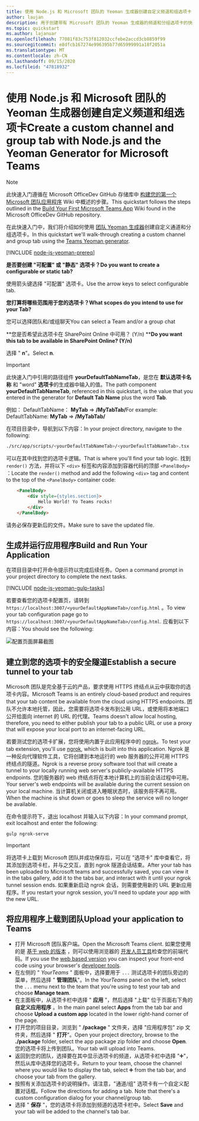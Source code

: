 ```yaml
---
title: 使用 Node.js 和 Microsoft 团队的 Yeoman 生成器创建自定义频道和组选项卡
author: laujan
description: 用于创建带有 Microsoft 团队的 Yeoman 生成器的频道和分组选项卡的快速入门指南。
ms.topic: quickstart
ms.author: lajanuar
ms.openlocfilehash: 77081f83c753f812032ccfebe2accd3cb8859f99
ms.sourcegitcommit: e8dfcb167274e996395b77d65999991a18f2051a
ms.translationtype: MT
ms.contentlocale: zh-CN
ms.lasthandoff: 09/15/2020
ms.locfileid: "47818932"
---
```

# <a name="create-a-custom-channel-and-group-tab-with-nodejs-and-the-yeoman-generator-for-microsoft-teams"></a><span data-ttu-id="79d24-103">使用 Node.js 和 Microsoft 团队的 Yeoman 生成器创建自定义频道和组选项卡</span><span class="sxs-lookup"><span data-stu-id="79d24-103">Create a custom channel and group tab with Node.js and the Yeoman Generator for Microsoft Teams</span></span>

>[!NOTE]
><span data-ttu-id="79d24-104">此快速入门遵循在 Microsoft OfficeDev GitHub 存储库中 [构建您的第一个 Microsoft 团队应用程序](https://github.com/OfficeDev/generator-teams/wiki/Build-Your-First-Microsoft-Teams-App) Wiki 中概述的步骤。</span><span class="sxs-lookup"><span data-stu-id="79d24-104">This quickstart follows the steps outlined in the [Build Your First Microsoft Teams App](https://github.com/OfficeDev/generator-teams/wiki/Build-Your-First-Microsoft-Teams-App) Wiki found in the Microsoft OfficeDev GitHub repository.</span></span>

<span data-ttu-id="79d24-105">在此快速入门中，我们将介绍如何使用 [团队 Yeoman 生成器](https://github.com/OfficeDev/generator-teams/)创建自定义通道和分组选项卡。</span><span class="sxs-lookup"><span data-stu-id="79d24-105">In this quickstart we'll walk-through creating a custom channel and group tab using the [Teams Yeoman generator](https://github.com/OfficeDev/generator-teams/).</span></span>

[!INCLUDE [node-js-yeoman-prereq](~/includes/tabs/node-js-yeoman-prereq.md)]

<span data-ttu-id="79d24-106">**是否要创建 "可配置" 或 "静态" 选项卡？**</span><span class="sxs-lookup"><span data-stu-id="79d24-106">**Do you want to create a configurable or static tab?**</span></span>

<span data-ttu-id="79d24-107">使用箭头键选择 "可配置" 选项卡。</span><span class="sxs-lookup"><span data-stu-id="79d24-107">Use the arrow keys to select configurable tab.</span></span>

<span data-ttu-id="79d24-108">**您打算将哪些范围用于您的选项卡？**</span><span class="sxs-lookup"><span data-stu-id="79d24-108">**What scopes do you intend to use for your Tab?**</span></span>

<span data-ttu-id="79d24-109">您可以选择团队和/或组聊天</span><span class="sxs-lookup"><span data-stu-id="79d24-109">You can select a Team and/or a group chat</span></span>

<span data-ttu-id="79d24-110">\*\*您是否希望此选项卡在 SharePoint Online 中可用？ (Y/n) \*\*</span><span class="sxs-lookup"><span data-stu-id="79d24-110">**Do you want this tab to be available in SharePoint Online? (Y/n)**</span></span> 

<span data-ttu-id="79d24-111">选择 " **n**"。</span><span class="sxs-lookup"><span data-stu-id="79d24-111">Select **n**.</span></span>

>[!IMPORTANT]
><span data-ttu-id="79d24-112">此快速入门中引用的路径组件 **yourDefaultTabNameTab**，是您在 **默认选项卡名称** 和 "word" **选项卡**的生成器中输入的值。</span><span class="sxs-lookup"><span data-stu-id="79d24-112">The path component **yourDefaultTabNameTab**, referenced in this quickstart, is the value that you entered in the generator for **Default Tab Name** plus the word **Tab**.</span></span>
>
><span data-ttu-id="79d24-113">例如： DefaultTabName： **MyTab**  =>  **/MyTabTab/**</span><span class="sxs-lookup"><span data-stu-id="79d24-113">For example: DefaultTabName: **MyTab** => **/MyTabTab/**</span></span>

<span data-ttu-id="79d24-114">在项目目录中，导航到以下内容：</span><span class="sxs-lookup"><span data-stu-id="79d24-114">In your project directory, navigate to the following:</span></span>

```bash
./src/app/scripts/<yourDefaultTabNameTab>/<yourDefaultTabNameTab>.tsx
```

<span data-ttu-id="79d24-115">可以在其中找到您的选项卡逻辑。</span><span class="sxs-lookup"><span data-stu-id="79d24-115">That is where you'll find your tab logic.</span></span> <span data-ttu-id="79d24-116">找到 `render()` 方法，并将以下 `<div>` 标签和内容添加到容器代码的顶部 `<PanelBody>` ：</span><span class="sxs-lookup"><span data-stu-id="79d24-116">Locate the `render()` method and add the following `<div>` tag and content to the top of the `<PanelBody>` container code:</span></span>

```html
    <PanelBody>
        <div style={styles.section}>
            Hello World! Yo Teams rocks!
        </div>
    </PanelBody>
```

<span data-ttu-id="79d24-117">请务必保存更新后的文件。</span><span class="sxs-lookup"><span data-stu-id="79d24-117">Make sure to save the updated file.</span></span>

## <a name="build-and-run-your-application"></a><span data-ttu-id="79d24-118">生成并运行应用程序</span><span class="sxs-lookup"><span data-stu-id="79d24-118">Build and Run Your Application</span></span>

<span data-ttu-id="79d24-119">在项目目录中打开命令提示符以完成后续任务。</span><span class="sxs-lookup"><span data-stu-id="79d24-119">Open a command prompt in your project directory to complete the next tasks.</span></span>

[!INCLUDE [node-js-yeoman-gulp-tasks](~/includes/tabs/node-js-yeoman-gulp-tasks.md)]

<span data-ttu-id="79d24-120">若要查看您的选项卡配置页，请转到 `https://localhost:3007/<yourDefaultAppNameTab>/config.html` 。</span><span class="sxs-lookup"><span data-stu-id="79d24-120">To view your tab configuration page go to `https://localhost:3007/<yourDefaultAppNameTab>/config.html`.</span></span> <span data-ttu-id="79d24-121">应看到以下内容：</span><span class="sxs-lookup"><span data-stu-id="79d24-121">You should see the following:</span></span>

![配置页面屏幕截图](~/assets/images/tab-images/configurationPage.png)

## <a name="establish-a-secure-tunnel-to-your-tab"></a><span data-ttu-id="79d24-123">建立到您的选项卡的安全隧道</span><span class="sxs-lookup"><span data-stu-id="79d24-123">Establish a secure tunnel to your tab</span></span>

<span data-ttu-id="79d24-124">Microsoft 团队是完全基于云的产品，要求使用 HTTPS 终结点从云中获取你的选项卡内容。</span><span class="sxs-lookup"><span data-stu-id="79d24-124">Microsoft Teams is an entirely cloud-based product and requires that your tab content be available from the cloud using HTTPS endpoints.</span></span> <span data-ttu-id="79d24-125">团队不允许本地托管，因此，您需要将选项卡发布到公用 URL，或使用将本地端口公开给面向 internet 的 URL 的代理。</span><span class="sxs-lookup"><span data-stu-id="79d24-125">Teams doesn't allow local hosting, therefore, you need to either publish your tab to a public URL or use a proxy that will expose your local port to an internet-facing URL.</span></span>

<span data-ttu-id="79d24-126">若要测试您的选项卡扩展，您将使用内置于此应用程序中的 [ngrok](https://ngrok.com/docs)。</span><span class="sxs-lookup"><span data-stu-id="79d24-126">To test your tab extension, you'll use [ngrok](https://ngrok.com/docs), which is built into this application.</span></span> <span data-ttu-id="79d24-127">Ngrok 是一种反向代理软件工具，它将创建到本地运行的 web 服务器的公开可用 HTTPS 终结点的隧道。</span><span class="sxs-lookup"><span data-stu-id="79d24-127">Ngrok is a reverse proxy software tool that will create a tunnel to your locally running web server's publicly-available HTTPS endpoints.</span></span> <span data-ttu-id="79d24-128">您的服务器的 web 终结点将在本地计算机上的当前会话过程中可用。</span><span class="sxs-lookup"><span data-stu-id="79d24-128">Your server's web endpoints will be available during the current session on your local machine.</span></span> <span data-ttu-id="79d24-129">当计算机关闭或进入睡眠状态时，该服务将不再可用。</span><span class="sxs-lookup"><span data-stu-id="79d24-129">When the machine is shut down or goes to sleep the service will no longer be available.</span></span>

<span data-ttu-id="79d24-130">在命令提示符下，退出 localhost 并输入以下内容：</span><span class="sxs-lookup"><span data-stu-id="79d24-130">In your command prompt, exit localhost and enter the following:</span></span>

```bash
gulp ngrok-serve
```

> [!IMPORTANT]
> <span data-ttu-id="79d24-131">将选项卡上载到 Microsoft 团队并成功保存后，可以在 "选项卡" 库中查看它，将其添加到选项卡栏，并与之交互，直到 ngrok 隧道会话结束。</span><span class="sxs-lookup"><span data-stu-id="79d24-131">After your tab has been uploaded to Microsoft teams and successfully saved, you can view it in the tabs gallery, add it to the tabs bar, and interact with it until your ngrok tunnel session ends.</span></span> <span data-ttu-id="79d24-132">如果重新启动 ngrok 会话，则需要使用新的 URL 更新应用程序。</span><span class="sxs-lookup"><span data-stu-id="79d24-132">If you restart your ngrok session, you'll need to update your app with the new URL.</span></span>

## <a name="upload-your-application-to-teams"></a><span data-ttu-id="79d24-133">将应用程序上载到团队</span><span class="sxs-lookup"><span data-stu-id="79d24-133">Upload your application to Teams</span></span>

- <span data-ttu-id="79d24-134">打开 Microsoft 团队客户端。</span><span class="sxs-lookup"><span data-stu-id="79d24-134">Open the Microsoft Teams client.</span></span> <span data-ttu-id="79d24-135">如果您使用的是 [基于 web 的版本](https://teams.microsoft.com) ，则可以使用浏览器的 [开发人员工具](~/tabs/how-to/developer-tools.md)检查您的前端代码。</span><span class="sxs-lookup"><span data-stu-id="79d24-135">If you use the [web based version](https://teams.microsoft.com) you can inspect your front-end code using your browser's [developer tools](~/tabs/how-to/developer-tools.md).</span></span>
- <span data-ttu-id="79d24-136">在左侧的 " *YourTeams* " 面板中，选择要用于 `...` 测试选项卡的团队旁边的菜单，然后选择 " **管理团队**"。</span><span class="sxs-lookup"><span data-stu-id="79d24-136">In the *YourTeams* panel on the left, select the `...` menu next to the team that you're using to test your tab and choose **Manage team**.</span></span>
- <span data-ttu-id="79d24-137">在主面板中，从选项卡栏中选择 " **应用** "，然后选择 "上载" 位于页面右下角的 **自定义应用程序** 。</span><span class="sxs-lookup"><span data-stu-id="79d24-137">In the main panel select **Apps** from the tab bar and choose **Upload a custom app** located in the lower right-hand corner of the page.</span></span>
- <span data-ttu-id="79d24-138">打开您的项目目录，浏览到 " **/package** " 文件夹，选择 "应用程序包" zip 文件夹，然后选择 " **打开**"。</span><span class="sxs-lookup"><span data-stu-id="79d24-138">Open your project directory, browse to the **./package** folder, select the app package zip folder and choose **Open**.</span></span> <span data-ttu-id="79d24-139">您的选项卡将上传到团队。</span><span class="sxs-lookup"><span data-stu-id="79d24-139">Your tab will upload into Teams.</span></span>
- <span data-ttu-id="79d24-140">返回到您的团队，选择要在其中显示选项卡的频道，从选项卡栏中选择 "➕"，然后从库中选择您的选项卡。</span><span class="sxs-lookup"><span data-stu-id="79d24-140">Return to your team, choose the channel where you would like to display the tab, select ➕ from the tab bar, and choose your tab from the gallery.</span></span>
- <span data-ttu-id="79d24-141">按照有关添加选项卡的说明操作。请注意，"通道/组" 选项卡有一个自定义配置对话框。</span><span class="sxs-lookup"><span data-stu-id="79d24-141">Follow the directions for adding a tab. Note that there's a custom configuration dialog for your channel/group tab.</span></span>
- <span data-ttu-id="79d24-142">选择 " **保存** "，您的选项卡将添加到频道的选项卡栏中。</span><span class="sxs-lookup"><span data-stu-id="79d24-142">Select **Save** and your tab will be added to the channel's tab bar.</span></span>
